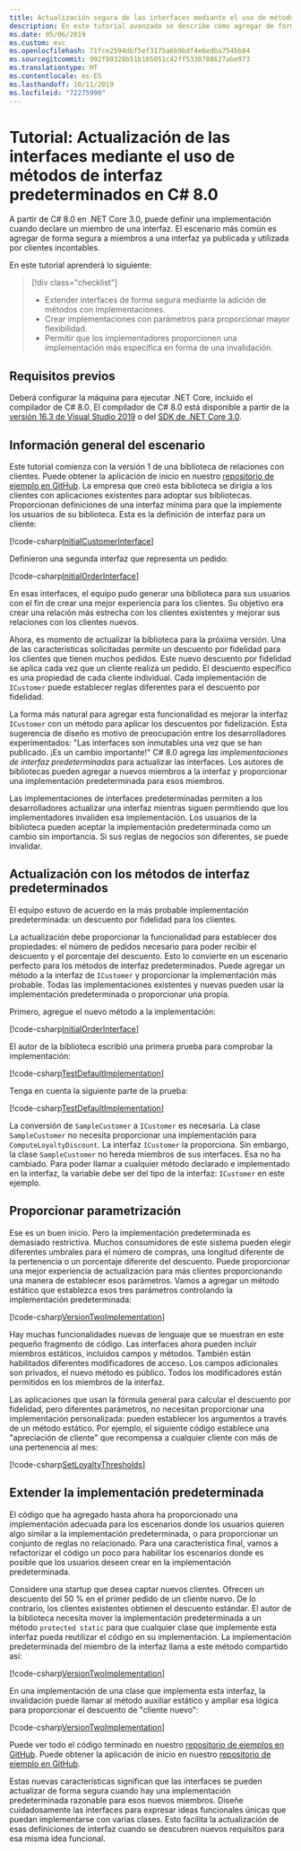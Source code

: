 ```yaml
---
title: Actualización segura de las interfaces mediante el uso de métodos de interfaz predeterminada en C#
description: En este tutorial avanzado se describe cómo agregar de forma segura nuevas capacidades a las definiciones de la interfaz existente sin que ello interrumpa todas las clases y estructuras que implementan esa interfaz.
ms.date: 05/06/2019
ms.custom: mvc
ms.openlocfilehash: 71fce2594dbf5ef3175a6b9bdf4e6edba754bb84
ms.sourcegitcommit: 992f80328b51b165051c42ff5330788627abe973
ms.translationtype: HT
ms.contentlocale: es-ES
ms.lasthandoff: 10/11/2019
ms.locfileid: "72275990"
---
```

# <a name="tutorial-update-interfaces-with-default-interface-methods-in-c-80"></a>Tutorial: Actualización de las interfaces mediante el uso de métodos de interfaz predeterminados en C# 8.0

A partir de C# 8.0 en .NET Core 3.0, puede definir una implementación cuando declare un miembro de una interfaz. El escenario más común es agregar de forma segura a miembros a una interfaz ya publicada y utilizada por clientes incontables.

En este tutorial aprenderá lo siguiente:

> [!div class="checklist"]
>
> * Extender interfaces de forma segura mediante la adición de métodos con implementaciones.
> * Crear implementaciones con parámetros para proporcionar mayor flexibilidad.
> * Permitir que los implementadores proporcionen una implementación más específica en forma de una invalidación.

## <a name="prerequisites"></a>Requisitos previos

Deberá configurar la máquina para ejecutar .NET Core, incluido el compilador de C# 8.0. El compilador de C# 8.0 está disponible a partir de la [versión 16.3 de Visual Studio 2019](https://visualstudio.microsoft.com/downloads/?utm_medium=microsoft&utm_source=docs.microsoft.com&utm_campaign=inline+link&utm_content=download+vs2019) o del [SDK de .NET Core 3.0](https://dotnet.microsoft.com/download).

## <a name="scenario-overview"></a>Información general del escenario

Este tutorial comienza con la versión 1 de una biblioteca de relaciones con clientes. Puede obtener la aplicación de inicio en nuestro [repositorio de ejemplo en GitHub](https://github.com/dotnet/samples/tree/master/csharp/tutorials/default-interface-members-versions/starter/customer-relationship). La empresa que creó esta biblioteca se dirigía a los clientes con aplicaciones existentes para adoptar sus bibliotecas. Proporcionan definiciones de una interfaz mínima para que la implemente los usuarios de su biblioteca. Esta es la definición de interfaz para un cliente:

[!code-csharp[InitialCustomerInterface](~/samples/csharp/tutorials/default-interface-members-versions/starter/customer-relationship/ICustomer.cs?name=SnippetICustomerVersion1)]

Definieron una segunda interfaz que representa un pedido:

[!code-csharp[InitialOrderInterface](~/samples/csharp/tutorials/default-interface-members-versions/starter/customer-relationship/IOrder.cs?name=SnippetIorderVersion1)]

En esas interfaces, el equipo pudo generar una biblioteca para sus usuarios con el fin de crear una mejor experiencia para los clientes. Su objetivo era crear una relación más estrecha con los clientes existentes y mejorar sus relaciones con los clientes nuevos.

Ahora, es momento de actualizar la biblioteca para la próxima versión. Una de las características solicitadas permite un descuento por fidelidad para los clientes que tienen muchos pedidos. Este nuevo descuento por fidelidad se aplica cada vez que un cliente realiza un pedido. El descuento específico es una propiedad de cada cliente individual. Cada implementación de `ICustomer` puede establecer reglas diferentes para el descuento por fidelidad. 

La forma más natural para agregar esta funcionalidad es mejorar la interfaz `ICustomer` con un método para aplicar los descuentos por fidelización. Esta sugerencia de diseño es motivo de preocupación entre los desarrolladores experimentados: "Las interfaces son inmutables una vez que se han publicado. ¡Es un cambio importante!" C# 8.0 agrega *las implementaciones de interfaz predeterminadas* para actualizar las interfaces. Los autores de bibliotecas pueden agregar a nuevos miembros a la interfaz y proporcionar una implementación predeterminada para esos miembros.

Las implementaciones de interfaces predeterminadas permiten a los desarrolladores actualizar una interfaz mientras siguen permitiendo que los implementadores invaliden esa implementación. Los usuarios de la biblioteca pueden aceptar la implementación predeterminada como un cambio sin importancia. Si sus reglas de negocios son diferentes, se puede invalidar.

## <a name="upgrade-with-default-interface-methods"></a>Actualización con los métodos de interfaz predeterminados

El equipo estuvo de acuerdo en la más probable implementación predeterminada: un descuento por fidelidad para los clientes.

La actualización debe proporcionar la funcionalidad para establecer dos propiedades: el número de pedidos necesario para poder recibir el descuento y el porcentaje del descuento. Esto lo convierte en un escenario perfecto para los métodos de interfaz predeterminados. Puede agregar un método a la interfaz de `ICustomer` y proporcionar la implementación más probable. Todas las implementaciones existentes y nuevas pueden usar la implementación predeterminada o proporcionar una propia.

Primero, agregue el nuevo método a la implementación:

[!code-csharp[InitialOrderInterface](~/samples/csharp/tutorials/default-interface-members-versions/finished/customer-relationship/ICustomer.cs?name=SnippetLoyaltyDiscountVersionOne)]

El autor de la biblioteca escribió una primera prueba para comprobar la implementación:

[!code-csharp[TestDefaultImplementation](~/samples/csharp/tutorials/default-interface-members-versions/finished/customer-relationship/Program.cs?name=SnippetTestDefaultImplementation)]

Tenga en cuenta la siguiente parte de la prueba:

[!code-csharp[TestDefaultImplementation](~/samples/csharp/tutorials/default-interface-members-versions/finished/customer-relationship/Program.cs?name=SnippetHighlightCast)]

La conversión de `SampleCustomer` a `ICustomer` es necesaria. La clase `SampleCustomer` no necesita proporcionar una implementación para `ComputeLoyaltyDiscount`. La interfaz `ICustomer` la proporciona. Sin embargo, la clase `SampleCustomer` no hereda miembros de sus interfaces. Esa no ha cambiado. Para poder llamar a cualquier método declarado e implementado en la interfaz, la variable debe ser del tipo de la interfaz: `ICustomer` en este ejemplo.

## <a name="provide-parameterization"></a>Proporcionar parametrización

Ese es un buen inicio. Pero la implementación predeterminada es demasiado restrictiva. Muchos consumidores de este sistema pueden elegir diferentes umbrales para el número de compras, una longitud diferente de la pertenencia o un porcentaje diferente del descuento. Puede proporcionar una mejor experiencia de actualización para más clientes proporcionando una manera de establecer esos parámetros. Vamos a agregar un método estático que establezca esos tres parámetros controlando la implementación predeterminada:

[!code-csharp[VersionTwoImplementation](~/samples/csharp/tutorials/default-interface-members-versions/finished/customer-relationship/ICustomer.cs?name=SnippetLoyaltyDiscountVersionTwo)]

Hay muchas funcionalidades nuevas de lenguaje que se muestran en este pequeño fragmento de código. Las interfaces ahora pueden incluir miembros estáticos, incluidos campos y métodos. También están habilitados diferentes modificadores de acceso. Los campos adicionales son privados, el nuevo método es público. Todos los modificadores están permitidos en los miembros de la interfaz.

Las aplicaciones que usan la fórmula general para calcular el descuento por fidelidad, pero diferentes parámetros, no necesitan proporcionar una implementación personalizada: pueden establecer los argumentos a través de un método estático. Por ejemplo, el siguiente código establece una "apreciación de cliente" que recompensa a cualquier cliente con más de una pertenencia al mes:

[!code-csharp[SetLoyaltyThresholds](~/samples/csharp/tutorials/default-interface-members-versions/finished/customer-relationship/Program.cs?name=SnippetSetLoyaltyThresholds)]

## <a name="extend-the-default-implementation"></a>Extender la implementación predeterminada

El código que ha agregado hasta ahora ha proporcionado una implementación adecuada para los escenarios donde los usuarios quieren algo similar a la implementación predeterminada, o para proporcionar un conjunto de reglas no relacionado. Para una característica final, vamos a refactorizar el código un poco para habilitar los escenarios donde es posible que los usuarios deseen crear en la implementación predeterminada. 

Considere una startup que desea captar nuevos clientes. Ofrecen un descuento del 50 % en el primer pedido de un cliente nuevo. De lo contrario, los clientes existentes obtienen el descuento estándar. El autor de la biblioteca necesita mover la implementación predeterminada a un método `protected static` para que cualquier clase que implemente esta interfaz pueda reutilizar el código en su implementación. La implementación predeterminada del miembro de la interfaz llama a este método compartido así:

[!code-csharp[VersionTwoImplementation](~/samples/csharp/tutorials/default-interface-members-versions/finished/customer-relationship/ICustomer.cs?name=SnippetFinalVersion)]

En una implementación de una clase que implementa esta interfaz, la invalidación puede llamar al método auxiliar estático y ampliar esa lógica para proporcionar el descuento de "cliente nuevo":

[!code-csharp[VersionTwoImplementation](~/samples/csharp/tutorials/default-interface-members-versions/finished/customer-relationship/SampleCustomer.cs?name=SnippetOverrideAndExtend)]

Puede ver todo el código terminado en nuestro [repositorio de ejemplos en GitHub](https://github.com/dotnet/samples/tree/master/csharp/tutorials/default-interface-members-versions/finished/customer-relationship). Puede obtener la aplicación de inicio en nuestro [repositorio de ejemplo en GitHub](https://github.com/dotnet/samples/tree/master/csharp/tutorials/default-interface-members-versions/starter/customer-relationship).

Estas nuevas características significan que las interfaces se pueden actualizar de forma segura cuando hay una implementación predeterminada razonable para esos nuevos miembros. Diseñe cuidadosamente las interfaces para expresar ideas funcionales únicas que puedan implementarse con varias clases. Esto facilita la actualización de esas definiciones de interfaz cuando se descubren nuevos requisitos para esa misma idea funcional.
